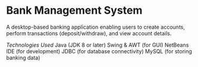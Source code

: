 # Bank Management System

A desktop-based banking application enabling users
to create accounts, perform transactions (deposit/withdraw), and view account details. 
 
*Technologies Used*
Java (JDK 8 or later)
Swing & AWT (for GUI)
NetBeans IDE (for development)
JDBC (for database connectivity)
MySQL (for storing banking data)
